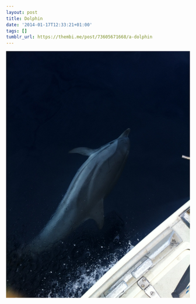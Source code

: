 ```yaml
---
layout: post
title: Dolphin
date: '2014-01-17T12:33:21+01:00'
tags: []
tumblr_url: https://thembi.me/post/73605671668/a-dolphin
---
```

 ![](/files/tumblr_mzjmrkk0661tq106bo1_1280.jpg)  
